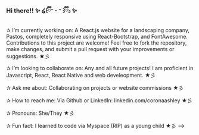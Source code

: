 ### Hi there!! ✨ ໒꒰ྀིᵔ ᵕ ᵔ ꒱ྀི১ ✨

✰ I’m currently working on:
    A React.js website for a landscaping company, Pastos, completely responsive using React-Bootstrap, and FontAwesome. Contributions to this project are welcome! Feel free to fork the repository, make changes, and submit a pull request with your improvements or suggestions. ★彡
	
✰ I’m looking to collaborate on:
	Any and all future projects! I am proficient in Javascript, React, React Native and web develeopment. ★彡
	
✰ Ask me about:
	Collaborating on projects or website commissions ★彡
	
✰  How to reach me:
	Via Github or LinkedIn: linkedin.com/coronaashley ★彡

✰ Pronouns: 
	She/They ★彡
	
✰ Fun fact:
	I learned to code via Myspace (RIP) as a young child ★彡
-->
